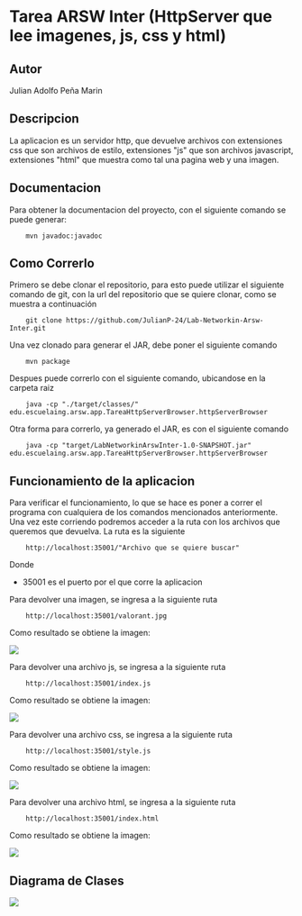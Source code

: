 # Tarea ARSW Inter (HttpServer que lee imagenes, js, css y html)

## Autor
Julian Adolfo Peña Marin

## Descripcion
La aplicacion es un servidor http, que devuelve archivos con extensiones css que son archivos de estilo, extensiones "js" que son archivos javascript, extensiones "html" que muestra como tal una pagina web y una imagen.

## Documentacion
Para obtener la documentacion del proyecto, con el siguiente comando se puede generar:

```
    mvn javadoc:javadoc
```

## Como Correrlo
Primero se debe clonar el repositorio, para esto puede utilizar el siguiente comando de git, con la url del repositorio que se quiere clonar, como se muestra a continuación

```
    git clone https://github.com/JulianP-24/Lab-Networkin-Arsw-Inter.git
```

Una vez clonado para generar el JAR, debe poner el siguiente comando

```
    mvn package
```

Despues puede correrlo con el siguiente comando, ubicandose en la carpeta raiz
```
    java -cp "./target/classes/" edu.escuelaing.arsw.app.TareaHttpServerBrowser.httpServerBrowser
```

Otra forma para correrlo, ya generado el JAR, es con el siguiente comando

```
    java -cp "target/LabNetworkinArswInter-1.0-SNAPSHOT.jar" edu.escuelaing.arsw.app.TareaHttpServerBrowser.httpServerBrowser
```

## Funcionamiento de la aplicacion
Para verificar el funcionamiento, lo que se hace es poner a correr el programa con cualquiera de los comandos mencionados anteriormente. Una vez este corriendo podremos acceder a la ruta con los archivos que queremos que devuelva. La ruta es la siguiente

```
    http://localhost:35001/"Archivo que se quiere buscar"
```
Donde 
 * 35001 es el puerto por el que corre la aplicacion

Para devolver una imagen, se ingresa a la siguiente ruta

```
    http://localhost:35001/valorant.jpg
```
Como resultado se obtiene la imagen:

![]("img/img1.png")

Para devolver una archivo js, se ingresa a la siguiente ruta

```
    http://localhost:35001/index.js
```
Como resultado se obtiene la imagen:

![]("img/img2.png")

Para devolver una archivo css, se ingresa a la siguiente ruta

```
    http://localhost:35001/style.js
```
Como resultado se obtiene la imagen:

![]("img/img3.png")

Para devolver una archivo html, se ingresa a la siguiente ruta

```
    http://localhost:35001/index.html
```
Como resultado se obtiene la imagen:

![]("img/img4.png")

## Diagrama de Clases

![]("img/valorant.jpg")
